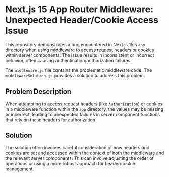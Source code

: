 # Next.js 15 App Router Middleware: Unexpected Header/Cookie Access Issue

This repository demonstrates a bug encountered in Next.js 15's `app` directory when using middleware to access request headers or cookies within server components. The issue results in inconsistent or incorrect behavior, often causing authentication/authorization failures.

The `middleware.js` file contains the problematic middleware code.  The `middlewareSolution.js` provides a solution to address this problem.

## Problem Description

When attempting to access request headers (like `Authorization`) or cookies in a middleware function within the `app` directory, the values may be missing or incorrect, leading to unexpected failures in server component functions that rely on these headers for authorization.

## Solution

The solution often involves careful consideration of how headers and cookies are set and accessed within the context of both the middleware and the relevant server components. This can involve adjusting the order of operations or using a more robust approach for header/cookie management.